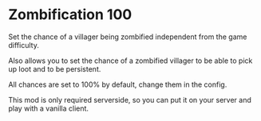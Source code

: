 # Zombification 100
Set the chance of a villager being zombified independent from the game difficulty.

Also allows you to set the chance of a zombified villager to be able to pick up loot and to be persistent.

All chances are set to 100% by default, change them in the config.

This mod is only required serverside, so you can put it on your server and play with a vanilla client.